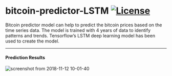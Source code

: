 # bitcoin-predictor-LSTM [![License](https://img.shields.io/badge/License-Apache%202.0-blue.svg)](https://opensource.org/licenses/Apache-2.0)

Bitcoin predictor model can help to predict the bitcoin prices based on the time series data. The model is trained with 4 years of data to identify patterns and trends. Tensorflow’s LSTM deep learning model has been used to create the model.

---

#### Prediction Results

![screenshot from 2018-11-12 10-01-40](https://user-images.githubusercontent.com/40792313/48327262-b2c1db80-e663-11e8-8ade-07416af5ef13.png)

